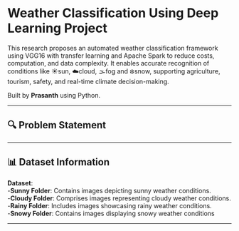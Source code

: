 # Weather Classification Using Deep Learning Project

This research proposes an automated weather classification framework using VGG16 with transfer learning and Apache Spark to reduce costs, computation, and data complexity. It enables accurate recognition of conditions like ☀️sun, ☁️cloud, 🌫️fog and ❄️snow, supporting agriculture, tourism, safety, and real-time climate decision-making.

Built by **Prasanth** using Python.

---

## 🔍 Problem Statement

---

## 📊 Dataset Information

**Dataset**:                                                         
-**Sunny Folder**: Contains images depicting sunny weather conditions.                                                 
-**Cloudy Folder**: Comprises images representing cloudy weather conditions.                    
-**Rainy Folder**: Includes images showcasing rainy weather conditions.                                                        
-**Snowy Folder**: Contains images displaying snowy weather conditions


---
